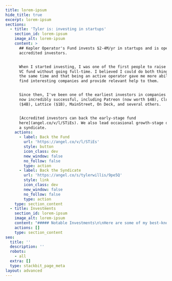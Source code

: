 ```yaml
---
title: lorem-ipsum
hide_title: true
excerpt: lorem-ipsum
sections:
  - title: 'Tyler is: investing in startups'
    section_id: lorem-ipsum
    image_alt: lorem-ipsum
    content: >
      ## Kepler Operator's Fund invests $2-4M/yr in startups and is open to
      accredited investors.


      When I started investing, I was one of the first people to raise a small
      VC fund without going full-time. I believed I could do both things well at
      the same time and that being an active operator gave me more ability to
      find interesting companies and provide relevant help to them.


      Since then, I've been one of the earliest investors in companies that are
      now incredibly successful, including Patreon (now worth $4B), Clubhouse
      ($4B), Lattice ($1B), MainStreet, On Deck, and several others.


      [Accredited investors can back the early-stage fund
      here](angel.co/v/l/STiEs). We also lead occasional growth-stage deals via
      a syndicate.
    actions:
      - label: Back the Fund
        url: 'https://angel.co/v/l/STiEs'
        style: button
        icon_class: dev
        new_window: false
        no_follow: false
        type: action
      - label: Back the Syndicate
        url: 'https://angel.co/s/tylerwillis/9pe5Q'
        style: link
        icon_class: dev
        new_window: false
        no_follow: false
        type: action
    type: section_content
  - title: Investments
    section_id: lorem-ipsum
    image_alt: lorem-ipsum
    content: "##### Notable Investments\n\nHere are some of my best-known investments -- all of these were early-stage direct investments out of the fund or syndicate.\n\n*   **Patreon**\_– Sustainable funding platform for artists\n\n*   **Lattice** – People management software to develop high-performing teams.\n\n*   **Lambda School** – Rigorous training of new engineers for no upfront cost\n\n*   **Mainstreet** – Money for startups via tax credits\n\n*   **On Deck** – The next Harvard MBA\n\n##### Exited Companies:\n\n*   **Avametric** – Incredible 3D rendering and simulation technology.\_[Acquired by Gerber Technologies](https://www.gerbertechnology.com/news/gerber-technology-acquires-avametric/). Backed by Khosla.\n\n*   **BranchOut** – Career Network on Facebook.\_[Acquired by Hearst](https://www.politico.com/media/story/2014/09/hearst-heads-to-silicon-valley-to-launch-development-group-002872). Backed by Redpoint, Accel, Norwest, and Floodgate.\n\n*   **L.** – Health products that empower women.\_[Acquired by P\\&G](https://news.pg.com/press-release/pg-corporate-announcements/pg-acquires-l-one-fastest-growing-feminine-care-brands-us).\n\n*   **Loungebuddy**\_– Airport lounge booking and reviews.\_[Acquired by AMEX](https://thepointsguy.com/news/amex-to-acquire-loungebuddy/). Backed by Founders Fund.\n\n*   **Lyft** – Better transportation in cities.\_[$24b IPO in 2019](https://www.reuters.com/article/us-lyft-ipo/lyft-valued-at-24-3-billion-in-first-ride-hailing-ipo-idUSKCN1R92P4). Backed by A16z, Founders Fund, Fidelity, GM, and others.\n\n*   **Vidtel** – Cloud-based Video Conferencing.\_[Acquired by Fidelity](http://cp.wainhouse.com/blog/2013/10/16/stealth-acquisition-vidtel). Investors were not announced.\n\n*   **Genome Compiler** – Genetic Engineering made easy. Acquired by Twist Bioscience. Backed by NFX and Techammer\n"
    actions: []
    type: section_content
seo:
  title: ''
  description: ''
  robots:
    - all
  extra: []
  type: stackbit_page_meta
layout: advanced
---
```

